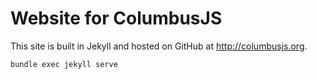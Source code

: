 # Website for ColumbusJS

This site is built in Jekyll and hosted on GitHub at http://columbusjs.org.

```script
bundle exec jekyll serve
```
